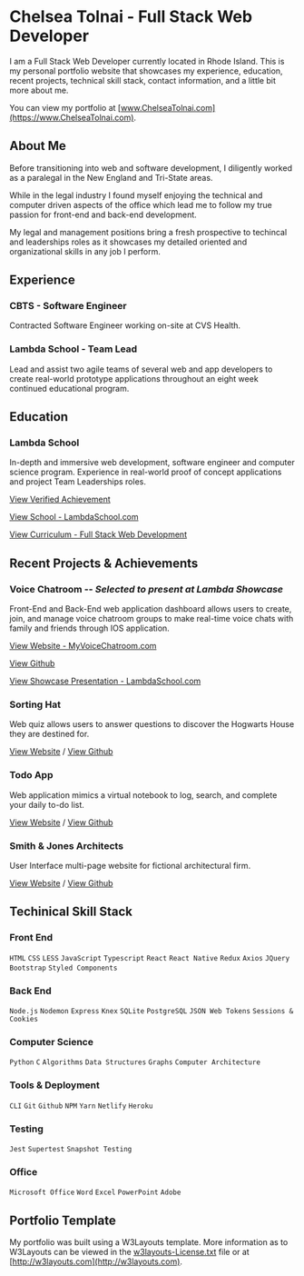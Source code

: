 # Chelsea Tolnai - Full Stack Web Developer

I am a Full Stack Web Developer currently located in Rhode Island. This is my personal portfolio website that showcases my experience, education, recent projects, technical skill stack, contact information, and a little bit more about me. 

You can view my portfolio at [www.ChelseaTolnai.com](https://www.ChelseaTolnai.com).

## About Me

Before transitioning into web and software development, I diligently worked as a paralegal in the New England and Tri-State areas.

While in the legal industry I found myself enjoying the technical and computer driven aspects of the office which lead me to follow my true passion for front-end and back-end development.

My legal and management positions bring a fresh prospective to techincal and leaderships roles as it showcases my detailed oriented and organizational skills in any job I perform.

## Experience

### CBTS - Software Engineer

Contracted Software Engineer working on-site at CVS Health.

### Lambda School - Team Lead

Lead and assist two agile teams of several web and app developers to create real-world prototype applications throughout an eight week continued educational program.

## Education

### Lambda School

In-depth and immersive web development, software engineer and computer science program. Experience in real-world proof of concept applications and project Team Leaderships roles.

[View Verified Achievement](https://www.youracclaim.com/badges/be49f5f2-5803-462c-97a4-799bae02c1b9/linked_in)

[View School - LambdaSchool.com](https://lambdaschool.com/)

[View Curriculum - Full Stack Web Development](https://learn.lambdaschool.com/course/cs-fsw)

## Recent Projects & Achievements

### Voice Chatroom -- *Selected to present at Lambda Showcase*

Front-End and Back-End web application dashboard allows users to create, join, and manage voice chatroom groups to make real-time voice chats with family and friends through IOS application.

[View Website - MyVoiceChatroom.com](https://www.myvoicechatroom.com/)

[View Github](https://github.com/intercom-app)

[View Showcase Presentation - LambdaSchool.com](https://lambdaschool.com/lab-demos/voice-chatroom)

### Sorting Hat

Web quiz allows users to answer questions to discover the Hogwarts House they are destined for.

  [View Website](https://catolnai-sorting-hat.netlify.com) / [View Github](https://github.com/ChelseaTolnai/Sorting-Hat-Quiz)

### Todo App

Web application mimics a virtual notebook to log, search, and complete your daily to-do list.

[View Website](https://catolnai-todo-app.netlify.com/) / [View Github](https://github.com/ChelseaTolnai/React-Todo-App)

### Smith & Jones Architects

User Interface multi-page website for fictional architectural firm.

[View Website](https://catolnai-ui-architects.netlify.com/) / [View Github](https://github.com/ChelseaTolnai/Architecture-Marketing-Site)

## Techinical Skill Stack

### Front End

`HTML` `CSS` `LESS` `JavaScript` `Typescript` `React` `React Native` `Redux` `Axios` `JQuery` `Bootstrap` `Styled Components`

### Back End

`Node.js` `Nodemon` `Express` `Knex` `SQLite` `PostgreSQL` `JSON Web Tokens` `Sessions & Cookies`

### Computer Science

`Python` `C` `Algorithms` `Data Structures` `Graphs` `Computer Architecture`

### Tools & Deployment

`CLI` `Git` `Github` `NPM` `Yarn` `Netlify` `Heroku`

### Testing

`Jest` `Supertest` `Snapshot Testing`

### Office

`Microsoft Office` `Word` `Excel` `PowerPoint` `Adobe`

## Portfolio Template

My portfolio was built using a W3Layouts template. More information as to W3Layouts can be viewed in the [w3layouts-License.txt](w3layouts-License.txt) file or at [http://w3layouts.com](http://w3layouts.com).
